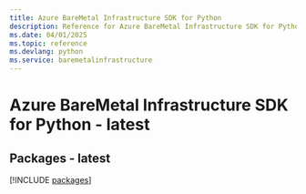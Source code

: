 ```yaml
---
title: Azure BareMetal Infrastructure SDK for Python
description: Reference for Azure BareMetal Infrastructure SDK for Python
ms.date: 04/01/2025
ms.topic: reference
ms.devlang: python
ms.service: baremetalinfrastructure
---
```

# Azure BareMetal Infrastructure SDK for Python - latest
## Packages - latest
[!INCLUDE [packages](baremetal-infrastructure-index.md)]